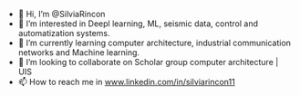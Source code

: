 - 👋 Hi, I’m @SilviaRincon
- 👀 I’m interested in Deepl learning, ML, seismic data, control and automatization systems.
- 🌱 I’m currently learning  computer architecture, industrial communication networks and Machine learning.
- 💞️ I’m looking to collaborate on Scholar group computer architecture | UIS
- 📫 How to reach me in www.linkedin.com/in/silviarincon11

<!---
SilviaRincon/SilviaRincon is a ✨ special ✨ repository because its `README.md` (this file) appears on your GitHub profile.
You can click the Preview link to take a look at your changes.
--->
